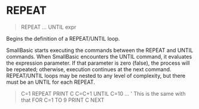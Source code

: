 # REPEAT

> REPEAT ... UNTIL expr

Begins the definition of a REPEAT/UNTIL loop.


SmallBasic starts executing the commands between the REPEAT and UNTIL commands. When SmallBasic encounters the UNTIL command, it evaluates the expression parameter. If that parameter is zero (false), the process will be repeated; otherwise, execution continues at the next command.
REPEAT/UNTIL loops may be nested to any level of complexity, but there must be an UNTIL for each REPEAT.
> C=1
REPEAT
    PRINT C
    C=C+1
UNTIL C=10
...
' This is the same with that
FOR C=1 TO 9
    PRINT C
NEXT

